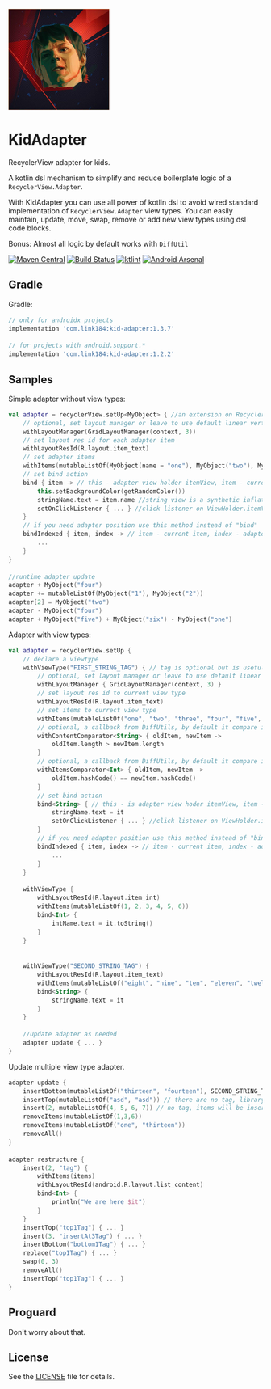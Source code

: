 
![logo](https://github.com/Link184/KidAdapter/blob/master/logo.png)

# KidAdapter
RecyclerView adapter for kids.

A kotlin dsl mechanism to simplify and reduce boilerplate logic of a `RecyclerView.Adapter`. 

With KidAdapter you can use all power of kotlin dsl to avoid wired standard implementation of `RecyclerView.Adapter` 
view types. You can easily maintain, update, move, swap, remove or add new view types using dsl code blocks. 

Bonus: Almost all logic by default works with `DiffUtil`

[![Maven Central](https://maven-badges.herokuapp.com/maven-central/com.link184/kid-adapter/badge.svg)](https://maven-badges.herokuapp.com/maven-central/com.link184/kid-adapter)
[![Build Status](https://travis-ci.com/Link184/KidAdapter.svg?branch=master)](https://travis-ci.com/Link184/KidAdapter)
[![ktlint](https://img.shields.io/badge/code%20style-%E2%9D%A4-FF4081.svg)](https://ktlint.github.io/)
[![Android Arsenal](https://img.shields.io/badge/Android%20Arsenal-KidAdapter-brightgreen.svg?style=flat)](https://android-arsenal.com/details/1/7397)


Gradle
--------

Gradle:

```gradle
// only for androidx projects
implementation 'com.link184:kid-adapter:1.3.7'

// for projects with android.support.*
implementation 'com.link184:kid-adapter:1.2.2'
```

Samples
-----

Simple adapter without view types:
```kotlin
val adapter = recyclerView.setUp<MyObject> { //an extension on RecyclerView which return a instance of adapter
    // optional, set layout manager or leave to use default linear vertical
    withLayoutManager(GridLayoutManager(context, 3)) 
    // set layout res id for each adapter item
    withLayoutResId(R.layout.item_text) 
    // set adapter items
    withItems(mutableListOf(MyObject(name = "one"), MyObject("two"), MyObject("three")))
    // set bind action
    bind { item -> // this - adapter view holder itemView, item - current item
        this.setBackgroundColor(getRandomColor())
        stringName.text = item.name //string view is a synthetic inflated view from bind function context 
        setOnClickListener { ... } //click listener on ViewHolder.itemView
    }
    // if you need adapter position use this method instead of "bind"
    bindIndexed { item, index -> // item - current item, index - adapterPosition
        ...
    }
}

//runtime adapter update
adapter + MyObject("four")
adapter += mutableListOf(MyObject("1"), MyObject("2"))
adapter[2] = MyObject("two")
adapter - MyObject("four")
adapter + MyObject("five") + MyObject("six") - MyObject("one")
```

Adapter with view types:
```kotlin
val adapter = recyclerView.setUp {
    // declare a viewtype
    withViewType("FIRST_STRING_TAG") { // tag is optional but is useful for future updates when you have multiple view typs with the same item types
        // optional, set layout manager or leave to use default linear vertical
        withLayoutManager { GridLayoutManager(context, 3) }
        // set layout res id to current view type
        withLayoutResId(R.layout.item_text)
        // set items to currect view type
        withItems(mutableListOf("one", "two", "three", "four", "five", "six", "seven"))
        // optional, a callback from DiffUtils, by default it compare items with equals() method, set it if you need a custom behavior
        withContentComparator<String> { oldItem, newItem ->
            oldItem.length > newItem.length
        }
        // optional, a callback from DiffUtils, by default it compare items with equals() method, set it if you need a custom behavior
        withItemsComparator<Int> { oldItem, newItem -> 
            oldItem.hashCode() == newItem.hashCode()
        }
        // set bind action
        bind<String> { // this - is adapter view hoder itemView, item - current item
            stringName.text = it
            setOnClickListener { ... } //click listener on ViewHolder.itemView
        }
        // if you need adapter position use this method instead of "bind"
        bindIndexed { item, index -> // item - current item, index - adapterPosition
            ...
        }
    }

    withViewType {
        withLayoutResId(R.layout.item_int)
        withItems(mutableListOf(1, 2, 3, 4, 5, 6))
        bind<Int> {
            intName.text = it.toString()
        }
    }


    withViewType("SECOND_STRING_TAG") {
        withLayoutResId(R.layout.item_text)
        withItems(mutableListOf("eight", "nine", "ten", "eleven", "twelve"))
        bind<String> {
            stringName.text = it
        }
    }
    
    //Update adapter as needed
    adapter update { ... }
}
```

Update multiple view type adapter.

```kotlin
adapter update {
    insertBottom(mutableListOf("thirteen", "fourteen"), SECOND_STRING_TAG)
    insertTop(mutableListOf("asd", "asd")) // there are no tag, library automatically detect and insert items on first list of strings
    insert(2, mutableListOf(4, 5, 6, 7)) // no tag, items will be inserted in first list of integers
    removeItems(mutableListOf(1,3,6))
    removeItems(mutableListOf("one", "thirteen"))
    removeAll()
}

adapter restructure {
    insert(2, "tag") {
        withItems(items)
        withLayoutResId(android.R.layout.list_content)
        bind<Int> {
            println("We are here $it")
        }
    }
    insertTop("top1Tag") { ... }
    insert(3, "insertAt3Tag") { ... }
    insertBottom("bottom1Tag") { ... }
    replace("top1Tag") { ... }
    swap(0, 3)
    removeAll()
    insertTop("top1Tag") { ... }
}
```

Proguard
-------
Don't worry about that.

License
-------
See the [LICENSE][1] file for details.

[1]: https://github.com/Link184/KidAdapter/blob/master/LICENSE